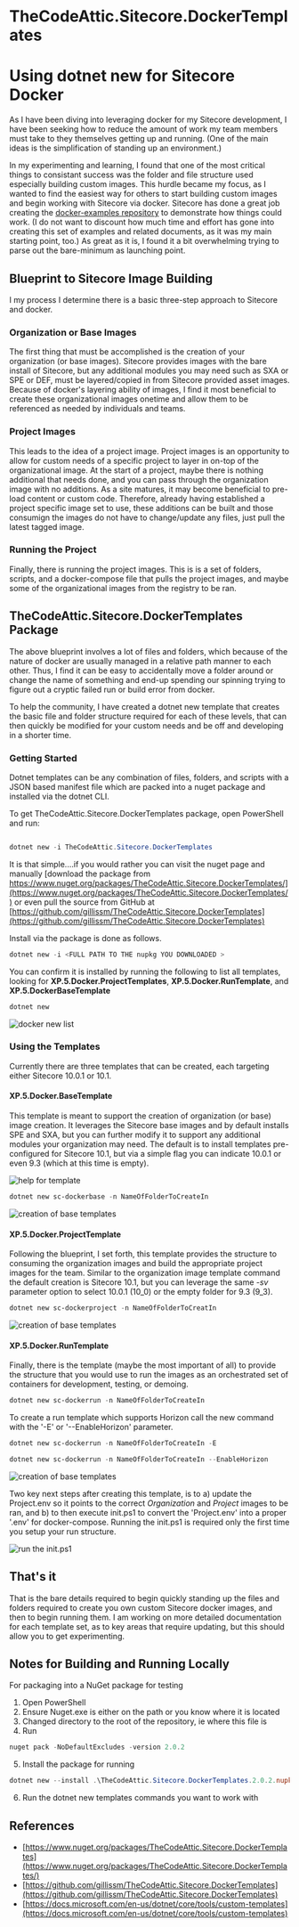 # TheCodeAttic.Sitecore.DockerTemplates

# Using dotnet new for Sitecore Docker

As I have been diving into leveraging docker for my Sitecore development, I have been seeking how to reduce the amount of work my team members must take to they themselves getting up and running. (One of the main ideas is the simplification of standing up an environment.)

In my experimenting and learning, I found that one of the most critical things to consistant success was the folder and file structure used especially building custom images. This hurdle became my focus, as I wanted to find the easiest way for others to start building custom images and begin working with Sitecore via docker. Sitecore has done a great job creating the [docker-examples repository](https://github.com/Sitecore/docker-examples) to demonstrate how things could work. (I do not want to discount how much time and effort has gone into creating this set of examples and related documents, as it was my main starting point, too.) As great as it is, I found it a bit overwhelming trying to parse out the bare-minimum as launching point.

## Blueprint to Sitecore Image Building

I my process I determine there is a basic three-step approach to Sitecore and docker.

### Organization or Base Images

The first thing that must be accomplished is the creation of your organization (or base images). Sitecore provides images with the bare install of Sitecore, but any additional modules you may need such as SXA or SPE or DEF, must be layered/copied in from Sitecore provided asset images. Because of docker's layering ability of images, I find it most beneficial to create these organizational images onetime and allow them to be referenced as needed by individuals and teams.

### Project Images

This leads to the idea of a project image. Project images is an opportunity to allow for custom needs of a specific project to layer in on-top of the organizational image. At the start of a project, maybe there is nothing additional that needs done, and you can pass through the organization image with no additions. As a site matures, it may become beneficial to pre-load content or custom code. Therefore, already having established a project specific image set to use, these additions can be built and those consumign the images do not have to change/update any files, just pull the latest tagged image.

### Running the Project

Finally, there is running the project images. This is is a set of folders, scripts, and a docker-compose file that pulls the project images, and maybe some of the organizational images from the registry to be ran.

## TheCodeAttic.Sitecore.DockerTemplates Package

The above blueprint involves a lot of files and folders, which because of the nature of docker are usually managed in a relative path manner to each other. Thus, I find it can be easy to accidentally move a folder around or change the name of something and end-up spending our spinning trying to figure out a cryptic failed run or build error from docker.

To help the community, I have created a dotnet new template that creates the basic file and folder structure required for each of these levels, that can then quickly be modified for your custom needs and be off and developing in a shorter time.

### Getting Started

Dotnet templates can be any combination of files, folders, and scripts with a JSON based manifest file which are packed into a nuget package and installed via the dotnet CLI.

To get TheCodeAttic.Sitecore.DockerTemplates package, open PowerShell and run:

```powershell

dotnet new -i TheCodeAttic.Sitecore.DockerTemplates

```

It is that simple....if you would rather you can visit the nuget page and manually [download the package from https://www.nuget.org/packages/TheCodeAttic.Sitecore.DockerTemplates/](https://www.nuget.org/packages/TheCodeAttic.Sitecore.DockerTemplates/) or even pull the source from GitHub at [https://github.com/gillissm/TheCodeAttic.Sitecore.DockerTemplates](https://github.com/gillissm/TheCodeAttic.Sitecore.DockerTemplates)

Install via the package is done as follows.

```powershell
dotnet new -i <FULL PATH TO THE nupkg YOU DOWNLOADED >
```

You can confirm it is installed by running the following to list all templates, looking for **XP.5.Docker.ProjectTemplates**, **XP.5.Docker.RunTemplate**, and **XP.5.DockerBaseTemplate**

```powershell
dotnet new
```

![docker new list](dockertemplate-1.png)

### Using the Templates

Currently there are three templates that can be created, each targeting either Sitecore 10.0.1 or 10.1.

#### XP.5.Docker.BaseTemplate

This template is meant to support the creation of organization (or base) image creation. It leverages the Sitecore base images and by default installs SPE and SXA, but you can further modify it to support any additional modules your organization may need. The default is to install templates pre-configured for Sitecore 10.1, but via a simple flag you can indicate 10.0.1 or even 9.3 (which at this time is empty).

![help for template](dockertemplate-3.png)

```powershell
dotnet new sc-dockerbase -n NameOfFolderToCreateIn
```

![creation of base templates](dockertemplate-2.png)

#### XP.5.Docker.ProjectTemplate

Following the blueprint, I set forth, this template provides the structure to consuming the organization images and build the appropriate project images for the team. Similar to the organization image template command the default creation is Sitecore 10.1, but you can leverage the same _-sv_ parameter option to select 10.0.1 (10_0) or the empty folder for 9.3 (9_3).

```powershell
dotnet new sc-dockerproject -n NameOfFolderToCreatIn
```

![creation of base templates](dockertemplate-4.png)

#### XP.5.Docker.RunTemplate

Finally, there is the template (maybe the most important of all) to provide the structure that you would use to run the images as an orchestrated set of containers for development, testing, or demoing.

```powershell
dotnet new sc-dockerrun -n NameOfFolderToCreateIn
```

To create a run template which supports Horizon call the new command with the '-E' or '--EnableHorizon' parameter.

```powershell
dotnet new sc-dockerrun -n NameOfFolderToCreateIn -E

dotnet new sc-dockerrun -n NameOfFolderToCreateIn --EnableHorizon
```

![creation of base templates](dockertemplate-5.png)

Two key next steps after creating this template, is to a) update the Project.env so it points to the correct _Organization_ and _Project_ images to be ran, and b) to then execute init.ps1 to convert the 'Project.env' into a proper '.env' for docker-compose. Running the init.ps1 is required only the first time you setup your run structure.

![run the init.ps1](dockertemplate-6.png)

## That's it

That is the bare details required to begin quickly standing up the files and folders required to create you own custom Sitecore docker images, and then to begin running them. I am working on more detailed documentation for each template set, as to key areas that require updating, but this should allow you to get experimenting.

## Notes for Building and Running Locally

For packaging into a NuGet package for testing

1. Open PowerShell
2. Ensure Nuget.exe is either on the path or you know where it is located
3. Changed directory to the root of the repository, ie where this file is
4. Run

```powershell
nuget pack -NoDefaultExcludes -version 2.0.2
```

5. Install the package for running

```powershell
dotnet new --install .\TheCodeAttic.Sitecore.DockerTemplates.2.0.2.nupkg
```

6. Run the dotnet new templates commands you want to work with

## References

* [https://www.nuget.org/packages/TheCodeAttic.Sitecore.DockerTemplates](https://www.nuget.org/packages/TheCodeAttic.Sitecore.DockerTemplates/)
* [https://github.com/gillissm/TheCodeAttic.Sitecore.DockerTemplates](https://github.com/gillissm/TheCodeAttic.Sitecore.DockerTemplates)
* [https://docs.microsoft.com/en-us/dotnet/core/tools/custom-templates](https://docs.microsoft.com/en-us/dotnet/core/tools/custom-templates)

